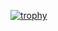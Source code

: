 [![trophy](https://github-profile-trophy.vercel.app/?username=un-ro&theme=onedark)](https://github.com/ryo-ma/github-profile-trophy)
